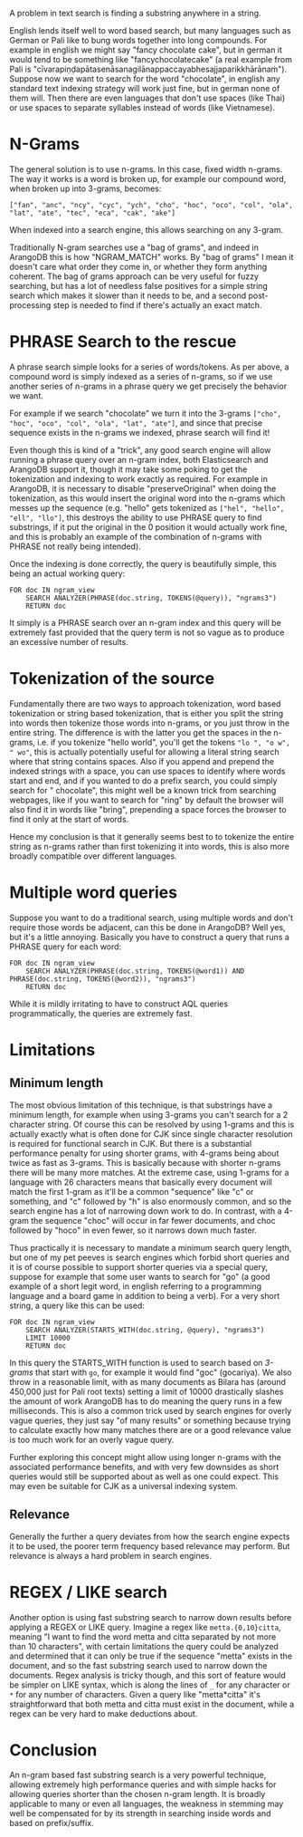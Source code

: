 A problem in text search is finding a substring anywhere in a string.

English lends itself well to word based search, but many languages such as German or Pali like to bung words together into long compounds. For example in english we might say "fancy chocolate cake", but in german it would tend to be something like "fancychocolatecake" (a real example from Pali is "cīvarapiṇḍapātasenāsanagilānappaccayabhesajjaparikkhārānaṁ"). Suppose now we want to search for the word "chocolate", in english any standard text indexing strategy will work just fine, but in german none of them will. Then there are even languages that don't use spaces (like Thai) or use spaces to separate syllables instead of words (like Vietnamese).

# N-Grams

The general solution is to use n-grams. In this case, fixed width n-grams. The way it works is a word is broken up, for example our compound word, when broken up into 3-grams, becomes:
```
["fan", "anc", "ncy", "cyc", "ych", "cho", "hoc", "oco", "col", "ola", "lat", "ate", "tec", "eca", "cak", "ake"]
```

When indexed into a search engine, this allows searching on any 3-gram.

Traditionally N-gram searches use a "bag of grams", and indeed in ArangoDB this is how "NGRAM_MATCH" works. By "bag of grams" I mean it doesn't care what order they come in, or whether they form anything coherent. The bag of grams approach can be very useful for fuzzy searching, but has a lot of needless false positives for a simple string search which makes it slower than it needs to be, and a second post-processing step is needed to find if there's actually an exact match.

# PHRASE Search to the rescue

A phrase search simple looks for a series of words/tokens. As per above, a compound word is simply indexed as a series of n-grams, so if we use another series of n-grams in a phrase query we get precisely the behavior we want.

For example if we search "chocolate" we turn it into the 3-grams `["cho", "hoc", "oco", "col", "ola", "lat", "ate"]`, and since that precise sequence exists in the n-grams we indexed, phrase search will find it!

Even though this is kind of a "trick", any good search engine will allow running a phrase query over an n-gram index, both Elasticsearch and ArangoDB support it, though it may take some poking to get the tokenization and indexing to work exactly as required. For example in ArangoDB, it is necessary to disable "preserveOriginal" when doing the tokenization, as this would insert the original word into the n-grams which messes up the sequence (e.g. "hello" gets tokenized as `["hel", "hello", "ell", "llo"]`, this destroys the ability to use PHRASE query to find substrings, if it put the original in the 0 position it would actually work fine, and this is probably an example of the combination of n-grams with PHRASE not really being intended).

Once the indexing is done correctly, the query is beautifully simple, this being an actual working query:
```
FOR doc IN ngram_view
    SEARCH ANALYZER(PHRASE(doc.string, TOKENS(@query)), "ngrams3")
    RETURN doc
```

It simply is a PHRASE search over an n-gram index and this query will be extremely fast provided that the query term is not so vague as to produce an excessive number of results.

# Tokenization of the source

Fundamentally there are two ways to approach tokenization, word based tokenization or string based tokenization, that is either you split the string into words then tokenize those words into n-grams, or you just throw in the entire string. The difference is with the latter you get the spaces in the n-grams, i.e. if you tokenize "hello world", you'll get the tokens `"lo ", "o w", " wo"`, this is actually potentially useful for allowing a literal string search where that string contains spaces. Also if you append and prepend the indexed strings with a space, you can use spaces to identify where words start and end, and if you wanted to do a prefix search, you could simply search for " chocolate", this might well be a known trick from searching webpages, like if you want to search for "ring" by default the browser will also find it in words like "bring", prepending a space forces the browser to find it only at the start of words.

Hence my conclusion is that it generally seems best to to tokenize the entire string as n-grams rather than first tokenizing it into words, this is also more broadly compatible over different languages.

# Multiple word queries

Suppose you want to do a traditional search, using multiple words and don't require those words be adjacent, can this be done in ArangoDB? Well yes, but it's a little annoying. Basically you have to construct a query that runs a PHRASE query for each word:
```
FOR doc IN ngram_view
    SEARCH ANALYZER(PHRASE(doc.string, TOKENS(@word1)) AND PHRASE(doc.string, TOKENS(@word2)), "ngrams3")
    RETURN doc
```

While it is mildly irritating to have to construct AQL queries programmatically, the queries are extremely fast.

# Limitations

## Minimum length

The most obvious limitation of this technique, is that substrings have a minimum length, for example when using 3-grams you can't search for a 2 character string. Of course this can be resolved by using 1-grams and this is actually exactly what is often done for CJK since single character resolution is required for functional search in CJK. But there is a substantial performance penalty for using shorter grams, with 4-grams being about twice as fast as 3-grams. This is basically because with shorter n-grams there will be many more matches. At the extreme case, using 1-grams for a language with 26 characters means that basically every document will match the first 1-gram as it'll be a common "sequence" like "c" or something, and "c" followed by "h" is also enormously common, and so the search engine has a lot of narrowing down work to do. In contrast, with a 4-gram the sequence "choc" will occur in far fewer documents, and choc followed by "hoco" in even fewer, so it narrows down much faster.

Thus practically it is necessary to mandate a minimum search query length, but one of my pet peeves is search engines which forbid short queries and it is of course possible to support shorter queries via a special query, suppose for example that some user wants to search for "go" (a good example of a short legit word, in english referring to a programming language and a board game in addition to being a verb). For a very short string, a query like this can be used:

```
FOR doc IN ngram_view
    SEARCH ANALYZER(STARTS_WITH(doc.string, @query), "ngrams3")
    LIMIT 10000
    RETURN doc
```

In this query the STARTS_WITH function is used to search based on *3-grams* that start with `go`, for example it would find "goc" (gocariya). We also throw in a reasonable limit, with as many documents as Bilara has (around 450,000 just for Pali root texts) setting a limit of 10000 drastically slashes the amount of work ArangoDB has to do meaning the query runs in a few milliseconds. This is also a common trick used by search engines for overly vague queries, they just say "of many results" or something because trying to calculate exactly how many matches there are or a good relevance value is too much work for an overly vague query.

Further exploring this concept might allow using longer n-grams with the associated performance benefits, and with very few downsides as short queries would still be supported about as well as one could expect. This may even be suitable for CJK as a universal indexing system.

## Relevance

Generally the further a query deviates from how the search engine expects it to be used, the poorer term frequency based relevance may perform. But relevance is always a hard problem in search engines.

# REGEX / LIKE search

Another option is using fast substring search to narrow down results before applying a REGEX or LIKE query. Imagine a regex like `metta.{0,10}citta`, meaning "I want to find the word metta and citta separated by not more than 10 characters", with certain limitations the query could be analyzed and determined that it can only be true if the sequence "metta" exists in the document, and so the fast substring search used to narrow down the documents. Regex analysis is tricky though, and this sort of feature would be simpler on LIKE syntax, which is along the lines of `_` for any character or `*` for any number of characters. Given a query like "metta*citta" it's straightforward that both metta and citta must exist in the document, while a regex can be very hard to make deductions about.

# Conclusion

An n-gram based fast substring search is a very powerful technique, allowing extremely high performance queries and with simple hacks for allowing queries shorter than the chosen n-gram length. It is broadly applicable to many or even all languages, the weakness in stemming may well be compensated for by its strength in searching inside words and based on prefix/suffix.